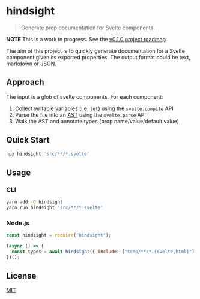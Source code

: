 # hindsight

> Generate prop documentation for Svelte components.

**NOTE** This is a work in progress. See the [v0.1.0 project roadmap](https://github.com/metonym/hindsight/projects/1).

The aim of this project is to quickly generate documentation for a Svelte component given its exported properties. The output format could be text, markdown or JSON.

## Approach

The input is a glob of svelte components. For each component:

1. Collect writable variables (i.e. `let`) using the `svelte.compile` API
2. Parse the file into an [AST](https://en.wikipedia.org/wiki/Abstract_syntax_tree) using the `svelte.parse` API
3. Walk the AST and annotate types (prop name/value/default value)

## Quick Start

```bash
npx hindsight 'src/**/*.svelte'
```

## Usage

### CLI

```bash
yarn add -D hindsight
yarn run hindsight 'src/**/*.svelte'
```

### Node.js

```js
const hindsight = require("hindsight");

(async () => {
  const types = await hindsight({ include: ["temp/**/*.{svelte,html}"] });
})();
```

## License

[MIT](LICENSE)
